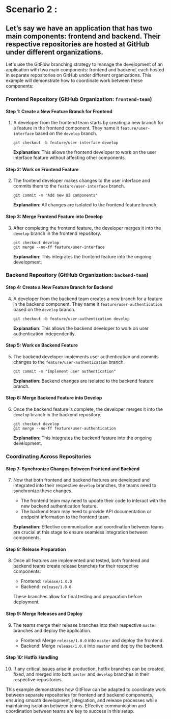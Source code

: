 # Scenario 2 : 
Let’s say we have an application that has two main components: frontend and backend. Their respective repositories are hosted at GitHub under different organizations.
------------------
Let's use the GitFlow branching strategy to manage the development of an application with two main components: frontend and backend, each hosted in separate repositories on GitHub under different organizations. This example will demonstrate how to coordinate work between these components:

### Frontend Repository (GitHub Organization: `frontend-team`)

#### Step 1: Create a New Feature Branch for Frontend

1. A developer from the frontend team starts by creating a new branch for a feature in the frontend component. They name it `feature/user-interface` based on the `develop` branch.

   ```shell
   git checkout -b feature/user-interface develop
   ```

   **Explanation**: This allows the frontend developer to work on the user interface feature without affecting other components.

#### Step 2: Work on Frontend Feature

2. The frontend developer makes changes to the user interface and commits them to the `feature/user-interface` branch.

   ```shell
   git commit -m "Add new UI components"
   ```

   **Explanation**: All changes are isolated to the frontend feature branch.

#### Step 3: Merge Frontend Feature into Develop

3. After completing the frontend feature, the developer merges it into the `develop` branch in the frontend repository.

   ```shell
   git checkout develop
   git merge --no-ff feature/user-interface
   ```

   **Explanation**: This integrates the frontend feature into the ongoing development.

### Backend Repository (GitHub Organization: `backend-team`)

#### Step 4: Create a New Feature Branch for Backend

4. A developer from the backend team creates a new branch for a feature in the backend component. They name it `feature/user-authentication` based on the `develop` branch.

   ```shell
   git checkout -b feature/user-authentication develop
   ```

   **Explanation**: This allows the backend developer to work on user authentication independently.

#### Step 5: Work on Backend Feature

5. The backend developer implements user authentication and commits changes to the `feature/user-authentication` branch.

   ```shell
   git commit -m "Implement user authentication"
   ```

   **Explanation**: Backend changes are isolated to the backend feature branch.

#### Step 6: Merge Backend Feature into Develop

6. Once the backend feature is complete, the developer merges it into the `develop` branch in the backend repository.

   ```shell
   git checkout develop
   git merge --no-ff feature/user-authentication
   ```

   **Explanation**: This integrates the backend feature into the ongoing development.

### Coordinating Across Repositories

#### Step 7: Synchronize Changes Between Frontend and Backend

7. Now that both frontend and backend features are developed and integrated into their respective `develop` branches, the teams need to synchronize these changes.

   - The frontend team may need to update their code to interact with the new backend authentication feature.
   - The backend team may need to provide API documentation or endpoint information to the frontend team.

   **Explanation**: Effective communication and coordination between teams are crucial at this stage to ensure seamless integration between components.

#### Step 8: Release Preparation

8. Once all features are implemented and tested, both frontend and backend teams create release branches for their respective components:

   - Frontend: `release/1.0.0`
   - Backend: `release/1.0.0`

   These branches allow for final testing and preparation before deployment.

#### Step 9: Merge Releases and Deploy

9. The teams merge their release branches into their respective `master` branches and deploy the application.

   - Frontend: Merge `release/1.0.0` into `master` and deploy the frontend.
   - Backend: Merge `release/1.0.0` into `master` and deploy the backend.

#### Step 10: Hotfix Handling

10. If any critical issues arise in production, hotfix branches can be created, fixed, and merged into both `master` and `develop` branches in their respective repositories.

This example demonstrates how GitFlow can be adapted to coordinate work between separate repositories for frontend and backend components, ensuring smooth development, integration, and release processes while maintaining isolation between teams. Effective communication and coordination between teams are key to success in this setup.